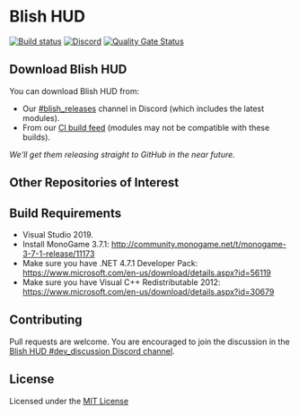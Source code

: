 # Blish HUD
[![Build status](https://ci.appveyor.com/api/projects/status/43fg2d3hy4jt5ip1?svg=true)](https://ci.appveyor.com/project/dlamkins/blish-hud)
[![Discord](https://img.shields.io/discord/531175899588984842.svg?logo=discord&logoColor=%237289DA)](https://discord.gg/FYKN3qh)
[![Quality Gate Status](https://sonarcloud.io/api/project_badges/measure?branch=dev&project=blish-hud_Blish-HUD&metric=alert_status)](https://sonarcloud.io/dashboard?id=blish-hud_Blish-HUD&branch=dev)


## Download Blish HUD

You can download Blish HUD from:
- Our [#blish_releases](https://discord.gg/2HKg78n) channel in Discord (which includes the latest modules).
- From our [CI build feed](https://ci.appveyor.com/project/dlamkins/blish-hud/branch/dev/artifacts) (modules may not be compatible with these builds).

*We'll get them releasing straight to GitHub in the near future.*

## Other Repositories of Interest



## Build Requirements

- Visual Studio 2019.
- Install MonoGame 3.7.1: http://community.monogame.net/t/monogame-3-7-1-release/11173
- Make sure you have .NET 4.7.1 Developer Pack: https://www.microsoft.com/en-us/download/details.aspx?id=56119
- Make sure you have Visual C++ Redistributable 2012: https://www.microsoft.com/en-us/download/details.aspx?id=30679

## Contributing

Pull requests are welcome. You are encouraged to join the discussion in the [Blish HUD #dev_discussion Discord channel](https://discord.gg/nGbd3kU).

## License

Licensed under the [MIT License](https://choosealicense.com/licenses/mit/)
